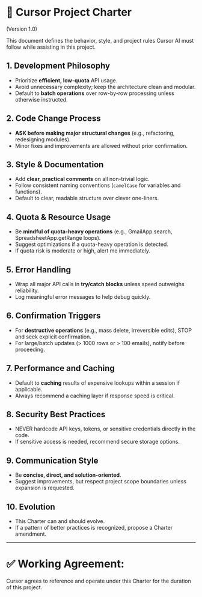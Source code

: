 # 🚀 Cursor Project Charter
(Version 1.0)

This document defines the behavior, style, and project rules Cursor AI must follow while assisting in this project.

## 1. Development Philosophy
- Prioritize **efficient, low-quota** API usage.
- Avoid unnecessary complexity; keep the architecture clean and modular.
- Default to **batch operations** over row-by-row processing unless otherwise instructed.

## 2. Code Change Process
- **ASK before making major structural changes** (e.g., refactoring, redesigning modules).
- Minor fixes and improvements are allowed without prior confirmation.

## 3. Style & Documentation
- Add **clear, practical comments** on all non-trivial logic.
- Follow consistent naming conventions (`camelCase` for variables and functions).
- Default to clear, readable structure over clever one-liners.

## 4. Quota & Resource Usage
- Be **mindful of quota-heavy operations** (e.g., GmailApp.search, SpreadsheetApp.getRange loops).
- Suggest optimizations if a quota-heavy operation is detected.
- If quota risk is moderate or high, alert me immediately.

## 5. Error Handling
- Wrap all major API calls in **try/catch blocks** unless speed outweighs reliability.
- Log meaningful error messages to help debug quickly.

## 6. Confirmation Triggers
- For **destructive operations** (e.g., mass delete, irreversible edits), STOP and seek explicit confirmation.
- For large/batch updates (> 1000 rows or > 100 emails), notify before proceeding.

## 7. Performance and Caching
- Default to **caching** results of expensive lookups within a session if applicable.
- Always recommend a caching layer if response speed is critical.

## 8. Security Best Practices
- NEVER hardcode API keys, tokens, or sensitive credentials directly in the code.
- If sensitive access is needed, recommend secure storage options.

## 9. Communication Style
- Be **concise, direct, and solution-oriented**.
- Suggest improvements, but respect project scope boundaries unless expansion is requested.

## 10. Evolution
- This Charter can and should evolve.
- If a pattern of better practices is recognized, propose a Charter amendment.

---

# ✅ Working Agreement:
Cursor agrees to reference and operate under this Charter for the duration of this project.